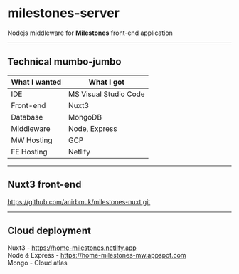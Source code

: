 # milestones-server
Nodejs middleware for **Milestones** front-end application  

- - - -  

## Technical mumbo-jumbo  
What I wanted     | What I got  
----------------- | --------------  
IDE               | MS Visual Studio Code  
Front-end         | Nuxt3  
Database          | MongoDB  
Middleware        | Node, Express  
MW Hosting        | GCP  
FE Hosting        | Netlify  

- - - -  

## Nuxt3 front-end  
https://github.com/anirbmuk/milestones-nuxt.git  

- - - -

## Cloud deployment
Nuxt3 - https://home-milestones.netlify.app  
Node & Express - https://home-milestones-mw.appspot.com  
Mongo - Cloud atlas  
